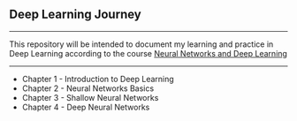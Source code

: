 ## Deep Learning Journey
-------------------------------------------
This repository will be intended to document my learning and practice in Deep Learning according to the course [Neural Networks and Deep Learning](https://www.coursera.org/learn/neural-networks-deep-learning)

---------------------------------------------

- Chapter 1 - Introduction to Deep Learning
- Chapter 2 - Neural Networks Basics
- Chapter 3 - Shallow Neural Networks
- Chapter 4 - Deep Neural Networks

